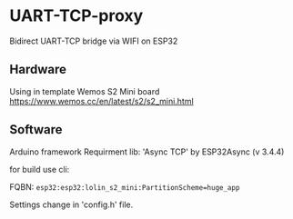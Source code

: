 # UART-TCP-proxy
Bidirect UART-TCP bridge via WIFI on ESP32


## Hardware
Using in template Wemos S2 Mini board
https://www.wemos.cc/en/latest/s2/s2_mini.html

## Software
Arduino framework
Requirment lib: 'Async TCP' by ESP32Async (v 3.4.4)

for build use cli:


FQBN: ```esp32:esp32:lolin_s2_mini:PartitionScheme=huge_app```


Settings change in 'config.h' file.
